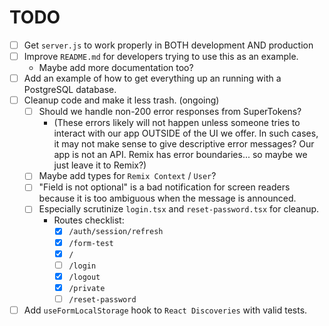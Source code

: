 # TODO

- [ ] Get `server.js` to work properly in BOTH development AND production
- [ ] Improve `README.md` for developers trying to use this as an example.
  - Maybe add more documentation too?
- [ ] Add an example of how to get everything up an running with a PostgreSQL database.
- [ ] Cleanup code and make it less trash. (ongoing)
  - [ ] Should we handle non-200 error responses from SuperTokens?
    - (These errors likely will not happen unless someone tries to interact with our app OUTSIDE of the UI we offer. In such cases, it may not make sense to give descriptive error messages? Our app is not an API. Remix has error boundaries... so maybe we just leave it to Remix?)
  - [ ] Maybe add types for `Remix Context` / `User`?
  - [ ] "Field is not optional" is a bad notification for screen readers because it is too ambiguous when the message is announced.
  - [ ] Especially scrutinize `login.tsx` and `reset-password.tsx` for cleanup.
    - Routes checklist:
      - [x] `/auth/session/refresh`
      - [x] `/form-test`
      - [x] `/`
      - [ ] `/login`
      - [x] `/logout`
      - [x] `/private`
      - [ ] `/reset-password`
- [ ] Add `useFormLocalStorage` hook to `React Discoveries` with valid tests.

